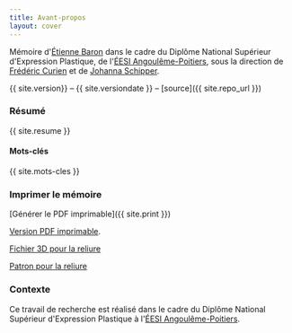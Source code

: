 ```yaml
---
title: Avant-propos
layout: cover
---
```

Mémoire d'[Étienne Baron](https://urltr.ee/etxetxe) dans le cadre du Diplôme National Supérieur d'Expression Plastique, de l'[ÉESI Angoulême-Poitiers](https://www.eesi.eu/site/index.php), sous la direction de [Frédéric Curien](_memoire/1-a-propos/-a-propos.md) et de [Johanna Schipper](_memoire/1-a-propos/-a-propos.md).

{{ site.version}} – {{ site.versiondate }} – [source]({{ site.repo_url }})

### Résumé
{{ site.resume }}

#### Mots-clés
{{ site.mots-cles }}

### Imprimer le mémoire

[Générer le PDF imprimable]({{ site.print }})

[Version PDF imprimable](/telechargement/baron-etienne-bifurcation-carnet-de-recherche-cc-by-nc-sa.pdf).

[Fichier 3D pour la reliure](/telechargement/pegbar_reliure.stl)

[Patron pour la reliure](/telechargement/pegbar_reliure_patron.pdf)

### Contexte
Ce travail de recherche est réalisé dans le cadre du Diplôme National Supérieur d'Expression Plastique à l'[ÉESI Angoulême-Poitiers](https://www.eesi.eu/site/index.php).
